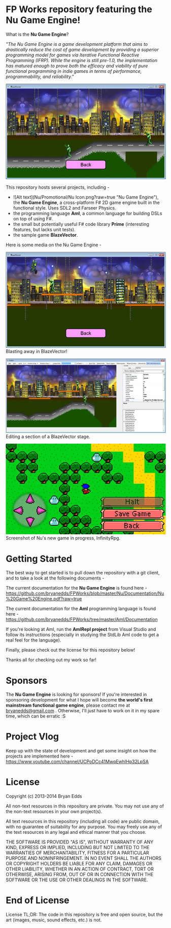 FP Works repository featuring the Nu Game Engine!
=

What is the **Nu Game Engine**?

*"The Nu Game Engine is a game development platform that aims to drastically reduce the cost of game development by providing a superior programming model for games via Iterative Functional Reactive Programming (IFRP). While the engine is still pre-1.0, the implementation has matured enough to prove both the efficacy and viability of pure functional programming in indie games in terms of performance, programmability, and reliability."*

![Screenshot](BlazeVector/Promotional/BlastingAwayInBlazeVector.png?raw=true "Nu Game Engine demo game BlazeVector")

This repository hosts several projects, including -

- ![Alt text](Nu/Promotional/Nu Icon.png?raw=true "Nu Game Engine"), the **Nu Game Engine**, a cross-platform F# 2D game engine built in the functional style. Uses SDL2 and Farseer Physics.
- the programming language **Aml**, a common language for building DSLs on top of using F#.
- the small but potentially useful F# code library **Prime** (interesting features, but lacks unit tests).
- the sample game **BlazeVector**.

Here is some media on the Nu Game Engine -

![Screenshot](BlazeVector/Promotional/PlayingABitOfBlazeVector.png?raw=true)
Blasting away in BlazeVector!


![Screenshot](BlazeVector/Promotional/EditingASectionOfABlazeVectorStage.png?raw=true)
Editing a section of a BlazeVector stage.


![Screenshot](InfinityRpg/Promotional/InfinityRpg.png?raw=true)
Screenshot of Nu's new game in progress, InfinityRpg.


Getting Started
===============

The best way to get started is to pull down the repository with a git client, and to take a look at the following documents -

The current documentation for the **Nu Game Engine** is found here - https://github.com/bryanedds/FPWorks/blob/master/Nu/Documentation/Nu%20Game%20Engine.pdf?raw=true

The current documentation for the **Aml** programming language is found here - https://github.com/bryanedds/FPWorks/tree/master/Aml/Documentation

If you're looking at Aml, run the **AmlRepl project** from Visual Studio and follow its instructions (especially in studying the StdLib Aml code to get a real feel for the language).

Finally, please check out the license for this repository below!

Thanks all for checking out my work so far!

Sponsors
========

The **Nu Game Engine** is looking for sponsors! If you're interested in sponsoring development for what I hope will become **the world's first mainstream functional game engine**, please contact me at bryanedds@gmail.com . Otherwise, I'll just have to work on it in my spare time, which can be erratic :S

Project Vlog
============

Keep up with the state of development and get some insight on how the projects are implemented here - https://www.youtube.com/channel/UCPoDCc41MwqEwhIHp32LpSA

License
=======

Copyright (c) 2013-2014 Bryan Edds

All non-text resources in this repository are private. You may not use any of
the non-text resources in your own project(s).

All text resources in this repository (including all code) are public domain,
with no guarantee of suitability for any purpose. You may freely use any of the
text resources in any legal and ethical manner that you choose.

THE SOFTWARE IS PROVIDED "AS IS", WITHOUT WARRANTY OF ANY KIND, EXPRESS OR
IMPLIED, INCLUDING BUT NOT LIMITED TO THE WARRANTIES OF MERCHANTABILITY,
FITNESS FOR A PARTICULAR PURPOSE AND NONINFRINGEMENT. IN NO EVENT SHALL THE
AUTHORS OR COPYRIGHT HOLDERS BE LIABLE FOR ANY CLAIM, DAMAGES OR OTHER
LIABILITY, WHETHER IN AN ACTION OF CONTRACT, TORT OR OTHERWISE, ARISING FROM,
OUT OF OR IN CONNECTION WITH THE SOFTWARE OR THE USE OR OTHER DEALINGS IN
THE SOFTWARE.

End of License
==============

License TL;DR: The code in this repository is free and open source,
but the art (images, music, sound effects, etc.) is not.
